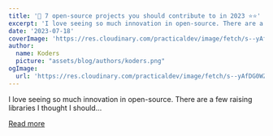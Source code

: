 ```yaml
---
title: '🚀 7 open-source projects you should contribute to in 2023 ⭐️⭐️'
excerpt: 'I love seeing so much innovation in open-source. There are a few raising libraries I thought I should...'
date: '2023-07-18'
coverImage: 'https://res.cloudinary.com/practicaldev/image/fetch/s--yAfDG0WZ--/c_imagga_scale,f_auto,fl_progressive,h_420,q_auto,w_1000/https://dev-to-uploads.s3.amazonaws.com/uploads/articles/3ow756f70n3us3ennlbq.png'
author:
  name: Koders
  picture: "assets/blog/authors/koders.png"
ogImage:
  url: 'https://res.cloudinary.com/practicaldev/image/fetch/s--yAfDG0WZ--/c_imagga_scale,f_auto,fl_progressive,h_420,q_auto,w_1000/https://dev-to-uploads.s3.amazonaws.com/uploads/articles/3ow756f70n3us3ennlbq.png'
---
```


I love seeing so much innovation in open-source. There are a few raising libraries I thought I should...

[Read more](https://dev.to/github20k/7-open-source-projects-you-should-contribute-to-in-2023-1nph)
